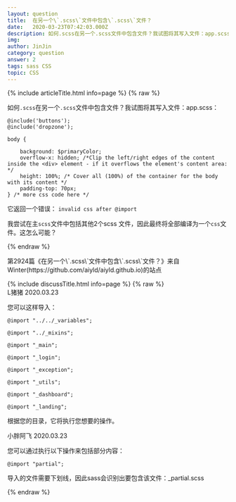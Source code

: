 ```yaml
---
layout: question
title:  在另一个\`.scss\`文件中包含\`.scss\`文件？
date:   2020-03-23T07:42:03.000Z
description: 如何.scss在另一个.scss文件中包含文件？我试图将其写入文件：app.scss：\`include('buttons');\`include('d...
img: 
author: JinJin
category: question
answer: 2
tags: sass CSS
topic: CSS
---
```

<div class="article-root">
  <div class="article">
    {% include articleTitle.html info=page %}
    {% raw %}
    <div class="article-content"><p><font style="vertical-align: inherit;"><font style="vertical-align: inherit;">如何</font></font><code>.scss</code><font style="vertical-align: inherit;"><font style="vertical-align: inherit;">在另一个</font></font><code>.scss</code><font style="vertical-align: inherit;"><font style="vertical-align: inherit;">文件中</font><font style="vertical-align: inherit;">包含</font><font style="vertical-align: inherit;">文件？</font><font style="vertical-align: inherit;">我试图将其写入文件：app.scss：</font></font></p>

<pre><code>@include('buttons');<font></font>
@include('dropzone');<font></font>
<font></font>
body {<font></font>
<font></font>
    background: $primaryColor;<font></font>
    overflow-x: hidden; /*Clip the left/right edges of the content inside the &lt;div&gt; element - if it overflows the element's content area: */<font></font>
    height: 100%; /* Cover all (100%) of the container for the body with its content */<font></font>
    padding-top: 70px;<font></font>
} /* more css code here */<font></font>
</code></pre>

<p><font style="vertical-align: inherit;"><font style="vertical-align: inherit;">它返回一个错误： </font></font><code>invalid css after @import</code></p>

<p><font style="vertical-align: inherit;"><font style="vertical-align: inherit;">我尝试在主</font></font><code>scss</code><font style="vertical-align: inherit;"><font style="vertical-align: inherit;">文件中</font><font style="vertical-align: inherit;">包括其他2个scss </font><font style="vertical-align: inherit;">文件，因此最终将全部编译为一个</font></font><code>css</code><font style="vertical-align: inherit;"><font style="vertical-align: inherit;">文件。</font><font style="vertical-align: inherit;">这怎么可能？</font></font></p></div>
    {% endraw %}
  </div>
  <p class="winter_mark">第2924篇《在另一个\`.scss\`文件中包含\`.scss\`文件？》来自Winter(https://github.com/aiyld/aiyld.github.io)的站点</p>
  <div class="discuss-wrapper">
    {% include discussTitle.html info=page %}
    {% raw %}
    <div class="discuss-list">
    <div class="discuss-item">
        <div class="discuss-parent">
          <div class="discuss-meta">
            <span class="discuss-user">L猪猪</span>
            <span class="discuss-time">2020.03.23</span>
          </div>
          <div class="discuss-comment"><p><font style="vertical-align: inherit;"><font style="vertical-align: inherit;">您可以这样导入：</font></font></p>

<pre><code>@import "../../_variables";<font></font>
<font></font>
@import "../_mixins";<font></font>
<font></font>
@import "_main";<font></font>
<font></font>
@import "_login";<font></font>
<font></font>
@import "_exception";<font></font>
<font></font>
@import "_utils";<font></font>
<font></font>
@import "_dashboard";<font></font>
<font></font>
@import "_landing";<font></font>
</code></pre>

<p><font style="vertical-align: inherit;"><font style="vertical-align: inherit;">根据您的目录，它将执行您想要的操作。</font></font></p></div>
        </div></div><div class="discuss-item">
        <div class="discuss-parent">
          <div class="discuss-meta">
            <span class="discuss-user">小胖阿飞</span>
            <span class="discuss-time">2020.03.23</span>
          </div>
          <div class="discuss-comment"><p><font style="vertical-align: inherit;"><font style="vertical-align: inherit;">您可以通过执行以下操作来包括部分内容：</font></font></p>

<pre><code>@import "partial";
</code></pre>

<p><font style="vertical-align: inherit;"><font style="vertical-align: inherit;">导入的文件需要下划线，因此sass会识别出要包含该文件：_partial.scss</font></font></p></div>
        </div></div>
    </div>
    {% endraw %}
  </div>
<div>
